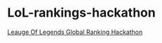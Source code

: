 # LoL-rankings-hackathon

[Leauge Of Legends Global Ranking Hackathon](https://lolglobalpowerrankings.devpost.com/)
